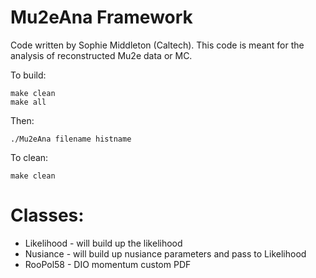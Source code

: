 # Mu2eAna Framework
Code written by Sophie Middleton (Caltech). This code is meant for the analysis of reconstructed Mu2e data or MC.


To build:

```
make clean
make all
```

Then:

```
./Mu2eAna filename histname
```


To clean:

```
make clean
```

# Classes:

* Likelihood - will build up the likelihood
* Nusiance - will build up nusiance parameters and pass to Likelihood
* RooPol58 - DIO momentum custom PDF
